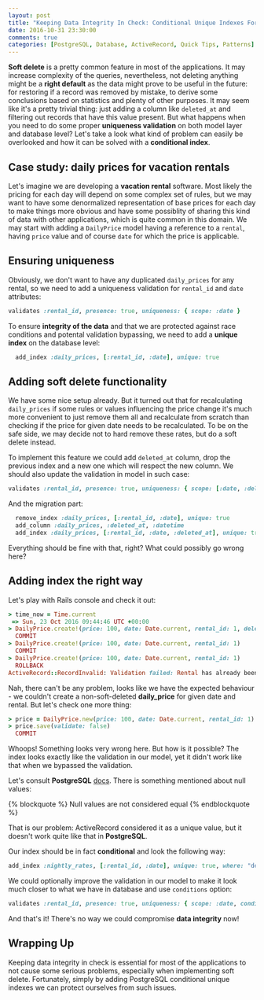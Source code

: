 ```yaml
---
layout: post
title: "Keeping Data Integrity In Check: Conditional Unique Indexes For Soft Delete"
date: 2016-10-31 23:30:00
comments: true
categories: [PostgreSQL, Database, ActiveRecord, Quick Tips, Patterns]
---
```


<p><strong>Soft delete</strong> is a pretty common feature in most of the applications. It may increase complexity of the queries, nevertheless, not deleting anything might be a <strong>right default</strong> as the data might prove to be useful in the future: for restoring if a record was removed by mistake, to derive some conclusions based on statistics and plenty of other purposes. It may seem like it's a pretty trivial thing: just adding a column like <code>deleted_at</code> and filtering out records that have this value present. But what happens when you need to do some proper <strong>uniqueness validation</strong> on both model layer and database level? Let's take a look what kind of problem can easily be overlooked and how it can be solved with a <strong>conditional index</strong>.</p>

<!--more-->

<h2>Case study: daily prices for vacation rentals</h2>

<p>Let's imagine we are developing a <strong>vacation rental</strong> software. Most likely the pricing for each day will depend on some complex set of rules, but we may want to have some denormalized representation of base prices for each day to make things more obvious and have some possiblity of sharing this kind of data with other applications, which is quite common in this domain. We may start with adding a <code>DailyPrice</code> model having a reference to a <code>rental</code>, having <code>price</code> value and of course <code>date</code> for which the price is applicable.</p>

<h2>Ensuring uniqueness</h2>

<p>Obviously, we don't want to have any duplicated <code>daily_prices</code> for any rental, so we need to add a uniqueness validation for <code>rental_id</code> and <code>date</code> attributes:</p>

``` ruby app/models/daily_price.rb
validates :rental_id, presence: true, uniqueness: { scope: :date }
```

<p>To ensure <strong>integrity of the data</strong> and that we are protected against race conditions and potental validation bypassing, we need to add a <strong>unique index</strong> on the database level:</p>

``` ruby db/migrate/20161030120000_add_unique_index_for_daily_prices.rb
  add_index :daily_prices, [:rental_id, :date], unique: true
```

<h2>Adding soft delete functionality</h2>

<p>We have some nice setup already. But it turned out that for recalculating <code>daily_prices</code> if some rules or values influencing the price change it's much more convenient to just remove them all and recalculate from scratch than checking if the price for given date needs to be recalculated. To be on the safe side, we may decide not to hard remove these rates, but do a soft delete instead.</p>

<p>To implement this feature we could add <code>deleted_at</code> column, drop the previous index and a new one which will respect the new column. We should also update the validation in model in such case:</p>

``` ruby app/models/daily_price.rb
validates :rental_id, presence: true, uniqueness: { scope: [:date, :deleted_at] }
```

<p>And the migration part:</p>

``` ruby db/migrate/20161030120000_add_deleted_at_to_daily_prices.rb
  remove_index :daily_prices, [:rental_id, :date], unique: true
  add_column :daily_prices, :deleted_at, :datetime
  add_index :daily_prices, [:rental_id, :date, :deleted_at], unique: true
```

<p>Everything should be fine with that, right? What could possibly go wrong here?</p>

<h2>Adding index the right way</h2>

<p>Let's play with Rails console and check it out:</p>

``` ruby
> time_now = Time.current
 => Sun, 23 Oct 2016 09:44:46 UTC +00:00
> DailyPrice.create!(price: 100, date: Date.current, rental_id: 1, deleted_at: time_now)
  COMMIT
> DailyPrice.create!(price: 100, date: Date.current, rental_id: 1)
  COMMIT
> DailyPrice.create!(price: 100, date: Date.current, rental_id: 1)
  ROLLBACK
ActiveRecord::RecordInvalid: Validation failed: Rental has already been taken
```

<p>Nah, there can't be any problem, looks like we have the expected behaviour - we couldn't create a non-soft-deleted <strong>daily_price</strong> for given date and rental. But let's check one more thing:</p>

``` ruby
> price = DailyPrice.new(price: 100, date: Date.current, rental_id: 1)
> price.save(validate: false)
  COMMIT
```

<p>Whoops! Something looks very wrong here. But how is it possible? The index looks exactly like the validation in our model, yet it didn't work like that when we bypassed the validation.</p>

<p>Let's consult <strong>PostgreSQL</strong> <a href="https://www.postgresql.org/docs/9.0/static/indexes-unique.html" target="_blank">docs</a>. There is something mentioned about null values: </p>

{% blockquote %}
Null values are not considered equal
{% endblockquote %}

<p>That is our problem: ActiveRecord considered it as a unique value, but it doesn't work quite like that in <strong>PostgreSQL</strong>.</p>

<p>Our index should be in fact <strong>conditional</strong> and look the following way:</p>

``` ruby
add_index :nightly_rates, [:rental_id, :date], unique: true, where: "deleted_at IS NULL"
```

<p>We could optionally improve the validation in our model to make it look much closer to what we have in database and use <code>conditions</code> option:</p>

``` ruby app/models/daily_price.rb
validates :rental_id, presence: true, uniqueness: { scope: :date, conditions: -> { where(deleted_at: nil) } }
```

<p>And that's it! There's no way we could compromise <strong>data integrity</strong> now!</p>

<h2>Wrapping Up</h2>

<p>Keeping data integrity in check is essential for most of the applications to not cause some serious problems, especially when implementing soft delete. Fortunately, simply by adding PostgreSQL conditional unique indexes we can protect ourselves from such issues.</p>

